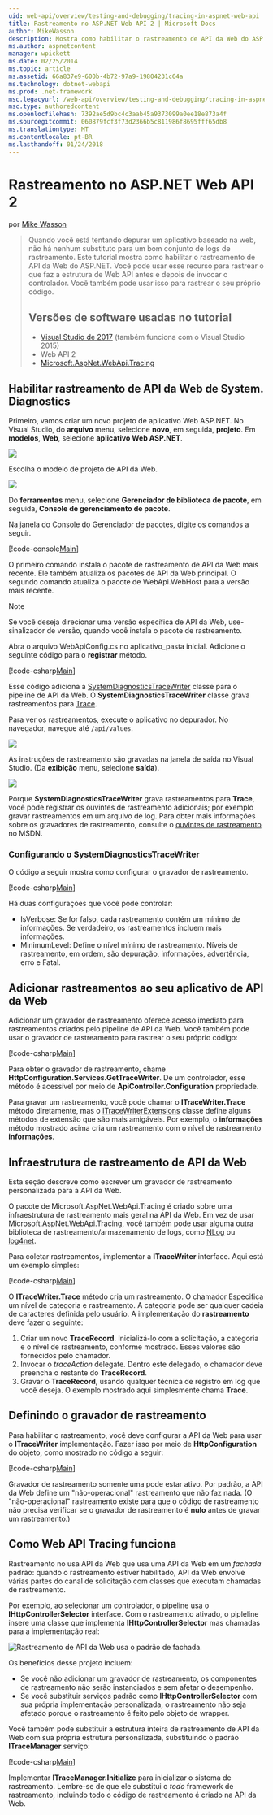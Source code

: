 ```yaml
---
uid: web-api/overview/testing-and-debugging/tracing-in-aspnet-web-api
title: Rastreamento no ASP.NET Web API 2 | Microsoft Docs
author: MikeWasson
description: Mostra como habilitar o rastreamento de API da Web do ASP.NET.
ms.author: aspnetcontent
manager: wpickett
ms.date: 02/25/2014
ms.topic: article
ms.assetid: 66a837e9-600b-4b72-97a9-19804231c64a
ms.technology: dotnet-webapi
ms.prod: .net-framework
msc.legacyurl: /web-api/overview/testing-and-debugging/tracing-in-aspnet-web-api
msc.type: authoredcontent
ms.openlocfilehash: 7392ae5d9bc4c3aab45a9373099a0ee18e873a4f
ms.sourcegitcommit: 060879fcf3f73d2366b5c811986f8695fff65db8
ms.translationtype: MT
ms.contentlocale: pt-BR
ms.lasthandoff: 01/24/2018
---
```

<a name="tracing-in-aspnet-web-api-2"></a>Rastreamento no ASP.NET Web API 2
====================
por [Mike Wasson](https://github.com/MikeWasson)

> Quando você está tentando depurar um aplicativo baseado na web, não há nenhum substituto para um bom conjunto de logs de rastreamento. Este tutorial mostra como habilitar o rastreamento de API da Web do ASP.NET. Você pode usar esse recurso para rastrear o que faz a estrutura de Web API antes e depois de invocar o controlador. Você também pode usar isso para rastrear o seu próprio código.
> 
> ## <a name="software-versions-used-in-the-tutorial"></a>Versões de software usadas no tutorial
> 
> 
> - [Visual Studio de 2017](https://www.visualstudio.com/downloads/) (também funciona com o Visual Studio 2015)
> - Web API 2
> - [Microsoft.AspNet.WebApi.Tracing](http://www.nuget.org/packages/Microsoft.AspNet.WebApi.Tracing)


## <a name="enable-systemdiagnostics-tracing-in-web-api"></a>Habilitar rastreamento de API da Web de System. Diagnostics

Primeiro, vamos criar um novo projeto de aplicativo Web ASP.NET. No Visual Studio, do **arquivo** menu, selecione **novo**, em seguida, **projeto**. Em **modelos**, **Web**, selecione **aplicativo Web ASP.NET**.

[![](tracing-in-aspnet-web-api/_static/image2.png)](tracing-in-aspnet-web-api/_static/image1.png)

Escolha o modelo de projeto de API da Web.

[![](tracing-in-aspnet-web-api/_static/image4.png)](tracing-in-aspnet-web-api/_static/image3.png)

Do **ferramentas** menu, selecione **Gerenciador de biblioteca de pacote**, em seguida, **Console de gerenciamento de pacote**.

Na janela do Console do Gerenciador de pacotes, digite os comandos a seguir.

[!code-console[Main](tracing-in-aspnet-web-api/samples/sample1.cmd)]

O primeiro comando instala o pacote de rastreamento de API da Web mais recente. Ele também atualiza os pacotes de API da Web principal. O segundo comando atualiza o pacote de WebApi.WebHost para a versão mais recente.

> [!NOTE]
> Se você deseja direcionar uma versão específica de API da Web, use-sinalizador de versão, quando você instala o pacote de rastreamento.


Abra o arquivo WebApiConfig.cs no aplicativo\_pasta inicial. Adicione o seguinte código para o **registrar** método.

[!code-csharp[Main](tracing-in-aspnet-web-api/samples/sample2.cs?highlight=6)]

Esse código adiciona a [SystemDiagnosticsTraceWriter](https://msdn.microsoft.com/library/system.web.http.tracing.systemdiagnosticstracewriter.aspx) classe para o pipeline de API da Web. O **SystemDiagnosticsTraceWriter** classe grava rastreamentos para [Trace](https://msdn.microsoft.com/library/system.diagnostics.trace).

Para ver os rastreamentos, execute o aplicativo no depurador. No navegador, navegue até `/api/values`.

![](tracing-in-aspnet-web-api/_static/image5.png)

As instruções de rastreamento são gravadas na janela de saída no Visual Studio. (Da **exibição** menu, selecione **saída**).

[![](tracing-in-aspnet-web-api/_static/image7.png)](tracing-in-aspnet-web-api/_static/image6.png)

Porque **SystemDiagnosticsTraceWriter** grava rastreamentos para **Trace**, você pode registrar os ouvintes de rastreamento adicionais; por exemplo gravar rastreamentos em um arquivo de log. Para obter mais informações sobre os gravadores de rastreamento, consulte o [ouvintes de rastreamento](https://msdn.microsoft.com/library/4y5y10s7.aspx) no MSDN.

### <a name="configuring-systemdiagnosticstracewriter"></a>Configurando o SystemDiagnosticsTraceWriter

O código a seguir mostra como configurar o gravador de rastreamento.

[!code-csharp[Main](tracing-in-aspnet-web-api/samples/sample3.cs)]

Há duas configurações que você pode controlar:

- IsVerbose: Se for falso, cada rastreamento contém um mínimo de informações. Se verdadeiro, os rastreamentos incluem mais informações.
- MinimumLevel: Define o nível mínimo de rastreamento. Níveis de rastreamento, em ordem, são depuração, informações, advertência, erro e Fatal.

## <a name="adding-traces-to-your-web-api-application"></a>Adicionar rastreamentos ao seu aplicativo de API da Web

Adicionar um gravador de rastreamento oferece acesso imediato para rastreamentos criados pelo pipeline de API da Web. Você também pode usar o gravador de rastreamento para rastrear o seu próprio código:

[!code-csharp[Main](tracing-in-aspnet-web-api/samples/sample4.cs)]

Para obter o gravador de rastreamento, chame **HttpConfiguration.Services.GetTraceWriter**. De um controlador, esse método é acessível por meio de **ApiController.Configuration** propriedade.

Para gravar um rastreamento, você pode chamar o **ITraceWriter.Trace** método diretamente, mas o [ITraceWriterExtensions](https://msdn.microsoft.com/library/system.web.http.tracing.itracewriterextensions.aspx) classe define alguns métodos de extensão que são mais amigáveis. Por exemplo, o **informações** método mostrado acima cria um rastreamento com o nível de rastreamento **informações**.

## <a name="web-api-tracing-infrastructure"></a>Infraestrutura de rastreamento de API da Web

Esta seção descreve como escrever um gravador de rastreamento personalizada para a API da Web.

O pacote de Microsoft.AspNet.WebApi.Tracing é criado sobre uma infraestrutura de rastreamento mais geral na API da Web. Em vez de usar Microsoft.AspNet.WebApi.Tracing, você também pode usar alguma outra biblioteca de rastreamento/armazenamento de logs, como [NLog](http://nlog-project.org/) ou [log4net](http://logging.apache.org/log4net/).

Para coletar rastreamentos, implementar a **ITraceWriter** interface. Aqui está um exemplo simples:

[!code-csharp[Main](tracing-in-aspnet-web-api/samples/sample5.cs)]

O **ITraceWriter.Trace** método cria um rastreamento. O chamador Especifica um nível de categoria e rastreamento. A categoria pode ser qualquer cadeia de caracteres definida pelo usuário. A implementação do **rastreamento** deve fazer o seguinte:

1. Criar um novo **TraceRecord**. Inicializá-lo com a solicitação, a categoria e o nível de rastreamento, conforme mostrado. Esses valores são fornecidos pelo chamador.
2. Invocar o *traceAction* delegate. Dentro este delegado, o chamador deve preencha o restante do **TraceRecord**.
3. Gravar o **TraceRecord**, usando qualquer técnica de registro em log que você deseja. O exemplo mostrado aqui simplesmente chama **Trace**.

## <a name="setting-the-trace-writer"></a>Definindo o gravador de rastreamento

Para habilitar o rastreamento, você deve configurar a API da Web para usar o **ITraceWriter** implementação. Fazer isso por meio de **HttpConfiguration** do objeto, como mostrado no código a seguir:

[!code-csharp[Main](tracing-in-aspnet-web-api/samples/sample6.cs)]

Gravador de rastreamento somente uma pode estar ativo. Por padrão, a API da Web define um &quot;não-operacional&quot; rastreamento que não faz nada. (O &quot;não-operacional&quot; rastreamento existe para que o código de rastreamento não precisa verificar se o gravador de rastreamento é **nulo** antes de gravar um rastreamento.)

## <a name="how-web-api-tracing-works"></a>Como Web API Tracing funciona

Rastreamento no usa API da Web que usa uma API da Web em um *fachada* padrão: quando o rastreamento estiver habilitado, API da Web envolve várias partes do canal de solicitação com classes que executam chamadas de rastreamento.

Por exemplo, ao selecionar um controlador, o pipeline usa o **IHttpControllerSelector** interface. Com o rastreamento ativado, o pipleline insere uma classe que implementa **IHttpControllerSelector** mas chamadas para a implementação real:

![Rastreamento de API da Web usa o padrão de fachada.](tracing-in-aspnet-web-api/_static/image8.png)

Os benefícios desse projeto incluem:

- Se você não adicionar um gravador de rastreamento, os componentes de rastreamento não serão instanciados e sem afetar o desempenho.
- Se você substituir serviços padrão como **IHttpControllerSelector** com sua própria implementação personalizada, o rastreamento não seja afetado porque o rastreamento é feito pelo objeto de wrapper.

Você também pode substituir a estrutura inteira de rastreamento de API da Web com sua própria estrutura personalizada, substituindo o padrão **ITraceManager** serviço:

[!code-csharp[Main](tracing-in-aspnet-web-api/samples/sample7.cs)]

Implementar **ITraceManager.Initialize** para inicializar o sistema de rastreamento. Lembre-se de que ele substitui o *todo* framework de rastreamento, incluindo todo o código de rastreamento é criado na API da Web.
